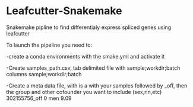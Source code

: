 # Leafcutter-Snakemake
Snakemake pipline to find differentialy express spliced genes using leafcutter

To launch the pipeline you need to:

-create a conda environments with the smake.yml and activate it   

-Create samples_path.csv, tab delimited file with sample;workdir;batch columns 
    sample;workdir;batch
    
-Create a meta data file, with is a with your samples followed by _off, then the group and other cofounder you want to include (sex,rin,etc)
    302155756_off 0 men 9.09
